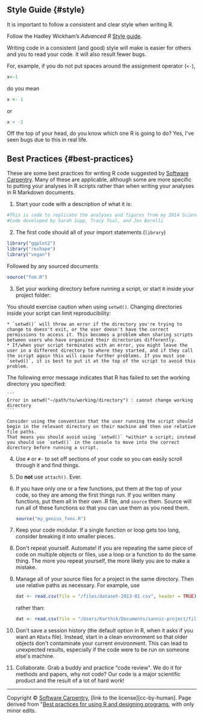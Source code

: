 <!-- 
.. title: Best practices for using R
-->

## Style Guide {#style}

It is important to follow a consistent and clear style when writing R.

Follow the Hadley Wickham&rsquo;s *Advanced R* [Style guide](http://adv-r.had.co.nz/Style.html).

Writing code in a  consistent (and good) style will make is easier for others and you to read your code.
It will also result fewer bugs.

For, example, if you do not put spaces around the assignment operator (`<-`),
```r
x<-1
```
do you mean
```r
x <- 1
```
or
```r
x < -1
```
Off the top of your head, do you know which one R is going to do?
Yes, I've seen bugs due to this in real life.

## Best Practices {#best-practices}

These are some best practices for writing R code suggested by [Software Carpentry](http://swcarpentry.github.io/r-novice-inflammation/06-best-practices-R.html). Many of these are applicable, although some are more specific to putting your analyses in R scripts rather than when writing your analyses in R Markdown documents.

1. Start your code with a description of what it is:

```r
#This is code to replicate the analyses and figures from my 2014 Science paper.
#Code developed by Sarah Supp, Tracy Teal, and Jon Borelli
```

2. The first code should all of your import statements (`library`)

```r
library("ggplot2")
library("reshape")
library("vegan")
```

Followed by any sourced documents
```r
source("foo.R")
```

3. Set your working directory before running a script, or start `R` inside your project folder:

  You should exercise caution when using `setwd()`.
  Changing directories inside your script can limit reproducibility:

	* `setwd()` will throw an error if the directory you're trying to change to doesn't exit, or the user doesn't have the correct permissions to access it. This becomes a problem when sharing scripts between users who have organized their directories differently.
	* If/when your script terminates with an error, you might leave the user in a different directory to where they started, and if they call the script again this will cause further problems. If you must use `setwd()`, it is best to put it at the top of the script to avoid this problem.

   The following error message indicates that R has failed to set the working directory you specified:

	```
	Error in setwd("~/path/to/working/directory") : cannot change working directory
	```

	Consider using the convention that the user running the script should begin in the relevant directory on their machine and then use relative file paths.
	That means you should avoid using `setwd()` *within* a script; instead you should use `setwd()` in the console to move into the correct directory before running a script.

4. Use `#` or `#-` to set off sections of your code so you can easily scroll through it and find things.

5. Do **not** use `attach()`. Ever.

6. If you have only one or a few functions, put them at the top of
   your code, so they are among the first things run. If you written
   many functions, put them all in their own .R file, and `source`
   them. Source will run all of these functions so that you can use
   them as you need them.

	```r
	source("my_genius_fxns.R")
	```

7. Keep your code modular. If a single function or loop gets too long,
   consider breaking it into smaller pieces.

8. Don't repeat yourself. Automate! If you are repeating the same
   piece of code on multiple objects or files, use a loop or a
   function to do the same thing. The more you repeat yourself, the
   more likely you are to make a mistake.

9. Manage all of your source files for a project in the same
   directory. Then use relative paths as necessary. For example, use

	```r
	dat <- read.csv(file = "/files/dataset-2013-01.csv", header = TRUE)
	```

    rather than:

	```r
	dat <- read.csv(file = "/Users/Karthik/Documents/sannic-project/files/dataset-2013-01.csv", header = TRUE)
	```

10. Don't save a session history (the default option in R, when it
    asks if you want an `RData` file). Instead, start in a clean
    environment so that older objects don't contaminate your current
    environment. This can lead to unexpected results, especially if
    the code were to be run on someone else's machine.

11. Collaborate. Grab a buddy and practice "code review". We do it for
    methods and papers, why not code? Our code is a major scientific
    product and the result of a lot of hard work!


* * *

Copyright  © [Software Carpentry](http://software-carpentry.org/), [link to the license][cc-by-human]. Page derived from "[Best practices for using R and designing programs](http://swcarpentry.github.io/r-novice-inflammation/06-best-practices-R.html), with only minor edits.
